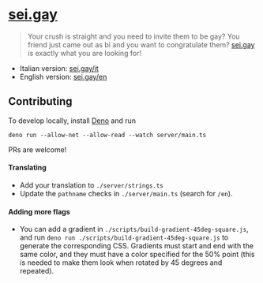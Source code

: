 # [sei.gay](https://sei.gay)

> Your crush is straight and you need to invite them to be gay? You friend just came out as bi and you want to congratulate them? [sei.gay](https://sei.gay) is exactly what you are looking for!

- Italian version: [sei.gay/it](https://sei.gay/it)
- English version: [sei.gay/en](https://sei.gay/en)

## Contributing

To develop locally, install [Deno](https://deno.land/) and run
```
deno run --allow-net --allow-read --watch server/main.ts
```

PRs are welcome!

#### Translating

- Add your translation to `./server/strings.ts`
- Update the `pathname` checks in `./server/main.ts` (search for `/en`).

#### Adding more flags

- You can add a gradient in `./scripts/build-gradient-45deg-square.js`, and run `deno run ./scripts/build-gradient-45deg-square.js` to generate the corresponding CSS. Gradients must start and end with the same color, and they must have a color specified for the 50% point (this is needed to make them look when rotated by 45 degrees and repeated).
